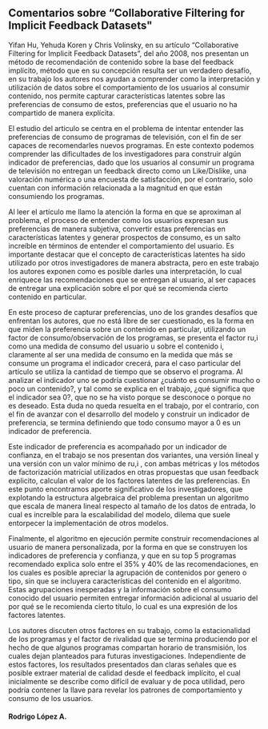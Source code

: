 <h2>Comentarios sobre “Collaborative Filtering for Implicit Feedback Datasets"</h2>

<p>Yifan Hu, Yehuda Koren y Chris Volinsky, en su artículo “Collaborative Filtering for Implicit Feedback Datasets”, del año 2008, nos presentan un método de recomendación de contenido sobre la base del feedback implícito, método que en su concepción resulta ser un verdadero desafío, en su trabajo los autores nos ayudan a comprender como la interpretación y utilización de datos sobre el comportamiento de los usuarios al consumir contenido, nos permite capturar características latentes sobre las preferencias de consumo de estos, preferencias que el usuario no ha compartido de manera explícita.</p>
<p>El estudio del articulo se centra en el problema de intentar entender las preferencias de consumo de programas de televisión, con el fin de ser capaces de recomendarles nuevos programas. En este contexto podemos comprender las dificultades de los investigadores para construir algún indicador de preferencias, dado que los usuarios al consumir un programa de televisión no entregan un feedback directo como un Like/Dislike, una valoración numérica o una encuesta de satisfacción, por el contrario, solo cuentan con información relacionada a la magnitud en que están consumiendo los programas.</p>
<p>Al leer el artículo me llamo la atención la forma en que se aproximan al problema, el proceso de entender como los usuarios expresan sus preferencias de manera subjetiva, convertir estas preferencias en características latentes y generar prospectos de consumo, es un salto increíble en términos de entender el comportamiento del usuario. Es importante destacar que el concepto de características latentes ha sido utilizado por otros investigadores de manera abstracta, pero en este trabajo los autores exponen como es posible darles una interpretación, lo cual enriquece las recomendaciones que se entregan al usuario, al ser capaces de entregar una explicación sobre el por qué se recomienda cierto contenido en particular.</p>
<p>En este proceso de capturar preferencias, uno de los grandes desafíos que enfrentan los autores, que no está libre de ser cuestionado, es la forma en que miden la preferencia sobre un contenido en particular, utilizando un factor de consumo/observación de los programas, se presenta el factor ru,i  como una medida de consumo del usuario u sobre el contenido i, claramente al ser una medida de consumo en la medida que más se consume un programa el indicador crecerá, para el caso particular del artículo se utiliza la cantidad de tiempo que se observo el programa. Al analizar el indicador uno se podría cuestionar ¿cuánto es consumir mucho o poco un contenido?, y tal como se explica en el trabajo, ¿qué significa que el indicador sea 0?, que no se ha visto porque se desconoce o porque no es deseado. Esta duda no queda resuelta en el trabajo, por el contrario, con el fin de avanzar con el desarrollo del modelo y construir un indicador de preferencia, se termina definiendo que todo consumo mayor a 0 es un indicador de preferencia.</p>
<p>Este indicador de preferencia es acompañado por un indicador de confianza, en el trabajo se nos presentan dos variantes, una versión lineal y una versión con un valor mínimo de ru,i , con ambas métricas y los métodos de factorización matricial utilizados en otras propuestas que usan feedback explicito, calculan el valor de los factores latentes de las preferencias. En este punto encontramos aporte significativo de los investigadores, que explotando la estructura algebraica del problema presentan un algoritmo que escala de manera lineal respecto al tamaño de los datos de entrada, lo cual es increíble para la escalabilidad del modelo, dilema que suele entorpecer la implementación de otros modelos.</p> 
<p>Finalmente, el algoritmo en ejecución permite construir recomendaciones al usuario de manera personalizada, por la forma en que se construyen los indicadores de preferencia y confianza, y que en su top 5 programas recomendado explica solo entre el 35% y 40% de las recomendaciones, en los cuales es posible apreciar la agrupación de contenidos por genero o tipo, sin que se incluyera características del contenido en el algoritmo. Estas agrupaciones inesperadas y la información sobre el consumo conocido del usuario permiten entregar información adicional al usuario del por qué se le recomienda cierto título, lo cual es una expresión de los factores latentes.</p>
<p>Los autores discuten otros factores en su trabajo, como la estacionalidad de los programas y el factor de rivalidad que se termina produciendo por el hecho de que algunos programas compartan horario de transmisión, los cuales dejan planteados para futuras investigaciones. Independiente de estos factores, los resultados presentados dan claras señales que es posible extraer material de calidad desde el feedback implícito, el cual inicialmente se describe como difícil de evaluar y de poca utilidad, pero podría contener la llave para revelar los patrones de comportamiento y consumo de los usuarios.</p>
  
<h4>Rodrigo López A.</h4>
